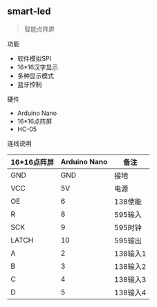 ## smart-led

> 智能点阵屏

功能

- 软件模拟SPI
- 16*16汉字显示
- 多种显示模式
- 蓝牙控制

硬件

- Arduino Nano
- 16*16点阵屏
- HC-05

连线说明

| 16*16点阵屏 | Arduino Nano | 备注     |
| ----------- | ------------ | -------- |
| GND         | GND          | 接地     |
| VCC         | 5V           | 电源     |
| OE          | 6            | 138使能  |
| R           | 8            | 595输入  |
| SCK         | 9            | 595时钟  |
| LATCH       | 10           | 595输出  |
| A           | 2            | 138输入1 |
| B           | 3            | 138输入2 |
| C           | 4            | 138输入3 |
| D           | 5            | 138输入4 |

### 

